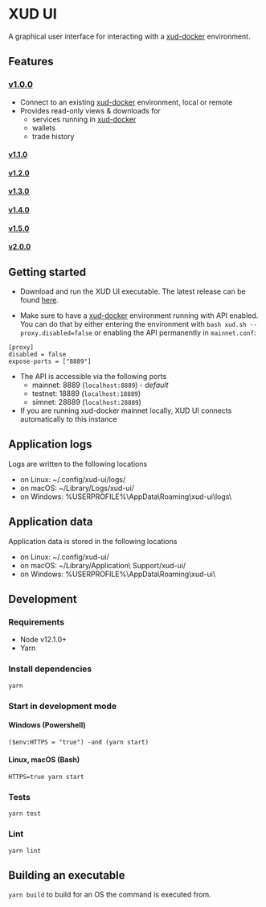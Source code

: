 # XUD UI

A graphical user interface for interacting with a [xud-docker](https://github.com/ExchangeUnion/xud-docker) environment.

## Features

### [v1.0.0](https://github.com/ExchangeUnion/xud-ui/releases/tag/v1.0.0)

- Connect to an existing [xud-docker](https://github.com/ExchangeUnion/xud-docker) environment, local or remote
- Provides read-only views & downloads for
  - services running in [xud-docker](https://github.com/ExchangeUnion/xud-docker)
  - wallets
  - trade history

#### [v1.1.0](https://github.com/ExchangeUnion/xud-ui/milestone/1)

#### [v1.2.0](https://github.com/ExchangeUnion/xud-ui/milestone/2)

#### [v1.3.0](https://github.com/ExchangeUnion/xud-ui/milestone/3)

#### [v1.4.0](https://github.com/ExchangeUnion/xud-ui/milestone/4)

#### [v1.5.0](https://github.com/ExchangeUnion/xud-ui/milestone/5)

#### [v2.0.0](https://github.com/ExchangeUnion/xud-ui/milestone/6)

## Getting started

- Download and run the XUD UI executable. The latest release can be found [here](https://github.com/ExchangeUnion/xud-ui/releases/latest).

- Make sure to have a [xud-docker](https://github.com/ExchangeUnion/xud-docker) environment running with API enabled. You can do that by either entering the environment with `bash xud.sh --proxy.disabled=false` or enabling the API permanently in `mainnet.conf`:

```
[proxy]
disabled = false
expose-ports = ["8889"]
```

- The API is accessible via the following ports
  - mainnet: 8889 (`localhost:8889`) - _default_
  - testnet: 18889 (`localhost:18889`)
  - simnet: 28889 (`localhost:28889`)
- If you are running xud-docker mainnet locally, XUD UI connects automatically to this instance

## Application logs

Logs are written to the following locations

- on Linux: ~/.config/xud-ui/logs/
- on macOS: ~/Library/Logs/xud-ui/
- on Windows: %USERPROFILE%\AppData\Roaming\xud-ui\logs\

## Application data

Application data is stored in the following locations

- on Linux: ~/.config/xud-ui/
- on macOS: ~/Library/Application\ Support/xud-ui/
- on Windows: %USERPROFILE%\AppData\Roaming\xud-ui\

## Development

### Requirements

- Node v12.1.0+
- Yarn

### Install dependencies

`yarn`

### Start in development mode

#### Windows (Powershell)
`($env:HTTPS = "true") -and (yarn start)`

#### Linux, macOS (Bash)
`HTTPS=true yarn start`

### Tests

`yarn test`

### Lint

`yarn lint`

## Building an executable

`yarn build` to build for an OS the command is executed from.
